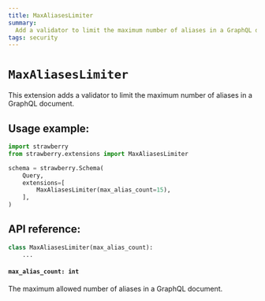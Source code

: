 ```yaml
---
title: MaxAliasesLimiter
summary:
  Add a validator to limit the maximum number of aliases in a GraphQL document.
tags: security
---
```


# `MaxAliasesLimiter`

This extension adds a validator to limit the maximum number of aliases in a
GraphQL document.

## Usage example:

```python
import strawberry
from strawberry.extensions import MaxAliasesLimiter

schema = strawberry.Schema(
    Query,
    extensions=[
        MaxAliasesLimiter(max_alias_count=15),
    ],
)
```

## API reference:

```python
class MaxAliasesLimiter(max_alias_count):
    ...
```

#### `max_alias_count: int`

The maximum allowed number of aliases in a GraphQL document.
